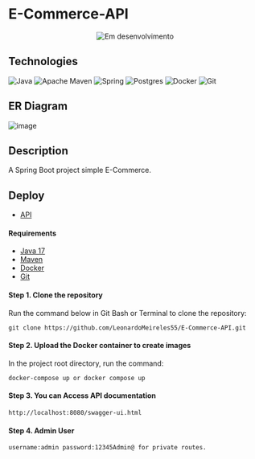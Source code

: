# E-Commerce-API

<p align="center">
<img src="https://img.shields.io/static/v1?label=STATUS&message=In%20progress&color=RED&style=for-the-badge" alt="Em desenvolvimento"/>
</p>

## Technologies
![Java](https://img.shields.io/badge/java-%23ED8B00.svg?style=for-the-badge&logo=java&logoColor=white)
![Apache Maven](https://img.shields.io/badge/Apache%20Maven-C71A36?style=for-the-badge&logo=Apache%20Maven&logoColor=white)
![Spring](https://img.shields.io/badge/spring-%236DB33F.svg?style=for-the-badge&logo=spring&logoColor=white)
![Postgres](https://img.shields.io/badge/postgres-%23316192.svg?style=for-the-badge&logo=postgresql&logoColor=white)
![Docker](https://img.shields.io/badge/docker-%230db7ed.svg?style=for-the-badge&logo=docker&logoColor=white)
![Git](https://img.shields.io/badge/git-%23F05033.svg?style=for-the-badge&logo=git&logoColor=white)

## ER Diagram
![image](https://github.com/LeonardoMeireles55/SpringBoot-Ecommerce-Backend/assets/123477726/82b0e377-72a1-4d95-b71e-e2694c657854)


## Description
A Spring Boot project simple E-Commerce.

## Deploy
* [API](https://e-commerce-api-px3e.onrender.com)

#### Requirements
* [Java 17](https://www.oracle.com/br/java/technologies/javase/jdk17-archive-downloads.html)
* [Maven](https://maven.apache.org/)
* [Docker](https://www.docker.com/get-started/)
* [Git](https://git-scm.com/)

#### Step 1. Clone the repository
Run the command below in Git Bash or Terminal to clone the repository:
```
git clone https://github.com/LeonardoMeireles55/E-Commerce-API.git
```
#### Step 2. Upload the Docker container to create images
In the project root directory, run the command:
```
docker-compose up or docker compose up
```
#### Step 3. You can Access API documentation
```
http://localhost:8080/swagger-ui.html
```
#### Step 4. Admin User
```
username:admin password:12345Admin@ for private routes.
```



